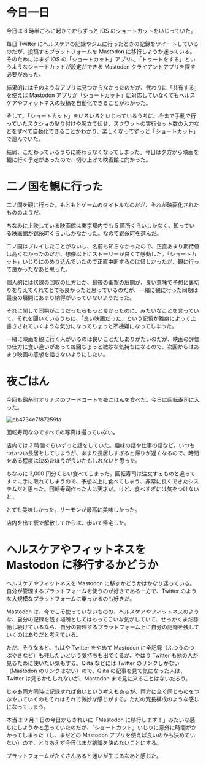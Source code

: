 # 今日一日
今日は 8 時半ごろに起きてからずっと iOS のショートカットをいじっていた。

毎日 Twitter にヘルスケアの記録やジムに行ったときの記録をツイートしているのだが、投稿するプラットフォームを Mastodon に移行しようか迷っている。そのためにはまず iOS の「ショートカット」アプリに「トゥートをする」というようなショートカットが設定ができる Mastodon クライアントアプリを探す必要があった。

結果的にはそのようなアプリは見つからなかったのだが、代わりに「共有する」を使えば Mastodon アプリが「ショートカット」に対応していなくてもヘルスケアやフィットネスの投稿を自動化できることがわかった。

そして、「ショートカット」をいろいろといじっているうちに、今まで手動で行っていたスクショの貼り付けや腕立て伏せ、スクワットの実行セット数の入力などをすべて自動化できることがわかり、楽しくなってずっと「ショートカット」で遊んでいた。

結局、こだわっているうちに終わらなくなってしまった。今日は夕方から映画を観に行く予定があったので、切り上げて映画館に向かった。

# 二ノ国を観に行った
二ノ国を観に行った。もともとゲームのタイトルなのだが、それが映画化されたもののようだ。

ちなみに上映している映画館は東京都内でも 5 箇所くらいしかなく、知っている映画館が錦糸町くらいしかなかった。なので錦糸町を選んだ。

二ノ国はプレイしたことがないし、名前も知らなかったので、正直あまり期待値は高くなかったのだが、想像以上にストーリーが良くて感動した。「ショートカット」いじりにのめり込んでいたので正直中断するのは惜しかったが、観に行って良かったなあと思った。

個人的には伏線の回収の仕方とか、最後の衝撃の展開が、良い意味で予想に裏切りを与えてくれてとても良かったと思っているのだが、一緒に観に行った同期は最後の展開にあまり納得がいっていないようだった。

それに関して同期がこうだったらもっと良かったのに、みたいなことを言っていて、それを聞いているうちに、「良い映画だった」という記憶が難癖によって上書きされていくような気分になってちょっと不機嫌になってしまった。

一緒に映画を観に行く人がいるのは良いことだしありがたいのだが、映画の評価の仕方に食い違いがあって毎回ちょっと微妙な気持ちになるので、次回からはあまり映画の感想を話さないようにしたい。

# 夜ごはん
今回も錦糸町オリナスのフードコートで夜ごはんを食べた。今日は回転寿司に入った。

![eb4734c7f87259fa](/images/2019/09/eb4734c7f87259fa.jpg)

回転寿司なのですべての写真は撮っていない。

店内では 3 時間くらいずっと話をしていた。趣味の話や仕事の話など。いつもついつい長居をしてしまうが、あまり長居しすぎると帰りが遅くなるので、時間をある程度は決めたほうが良いかもしれないと思った。

ちなみに 3,000 円分くらい食べてしまった。回転寿司は注文するものと違ってすぐに手に取れてしまうので、予想以上に食べてしまう、非常に良くできたシステムだと思った。回転寿司作った人は天才だ。けど、食べすぎには気をつけないと。

とても美味しかった。サーモンが最高に美味しかった。

店内を出て駅で解散してからは、歩いて帰宅した。

# ヘルスケアやフィットネスを Mastodon に移行するかどうか
ヘルスケアやフィットネスを Mastodon に移すかどうかはかなり迷っている。自分が管理するプラットフォームを使うのが好きである一方で、Twitter のような大規模なプラットフォームに乗っかるのも好きだ。

Mastodon は、今でこそ使っていないものの、ヘルスケアやフィットネスのような、自分の記録を残す場所としてはもってこいな気がしていて、せっかくまだ稼働し続けているなら、自分の管理するプラットフォーム上に自分の記録を残していくのはありだと考えている。

ただ、そうなると、もはや Twitter をやめて Mastodon に全記録（ふつうのつぶやきなど）も残したいという気持ちも出てくるが、やはり Twitter も他の人が見るために使いたい気もする。Qiita などには Twitter のリンクしかない（Mastodon のリンクはない）ので、Qiita の記事を見て気になった人は、Twitter は見るかもしれないが、Mastodon まで見に来ることはないだろう。

じゃあ両方同時に記録すれば良いという考えもあるが、両方に全く同じものをつぶやいていくのもそれはそれで微妙な感じがする。ただの冗長構成のような感じになってしまう。

本当は 9 月 1 日の今日からきれいに「Mastodon に移行します！」みたいな感じにしようかと思っていたのだが、「ショートカット」いじりに意外に時間がかかってしまった（し、まだどの Mastodon アプリを使えば良いのかも決めていない）ので、とりあえず今日はまだ結論を決めないことにする。

プラットフォームがたくさんあると迷いが生じるなあと感じた。
